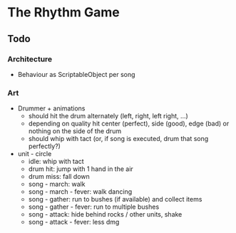 # The Rhythm Game

## Todo
### Architecture
* Behaviour as ScriptableObject per song

### Art
* Drummer + animations
  * should hit the drum alternately (left, right, left right, ...)
  * depending on quality hit center (perfect), side (good), edge (bad) or nothing on the side of the drum
  * should whip with tact (or, if song is executed, drum that song perfectly?)
* unit - circle
  * idle: whip with tact
  * drum hit: jump with 1 hand in the air
  * drum miss: fall down
  * song - march: walk
  * song - march - fever: walk dancing
  * song - gather: run to bushes (if available) and collect items
  * song - gather - fever: run to multiple bushes
  * song - attack: hide behind rocks / other units, shake
  * song - attack - fever: less dmg

   

